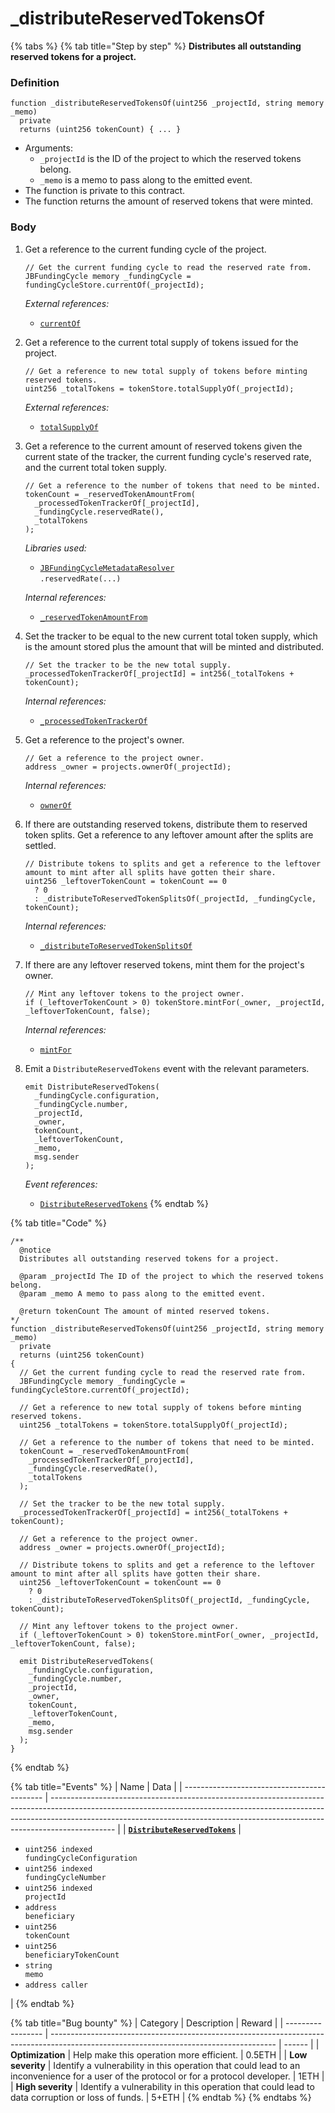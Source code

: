 # _distributeReservedTokensOf

{% tabs %}
{% tab title="Step by step" %}
**Distributes all outstanding reserved tokens for a project.**

### Definition

```solidity
function _distributeReservedTokensOf(uint256 _projectId, string memory _memo)
  private
  returns (uint256 tokenCount) { ... }
```

* Arguments:
  * `_projectId` is the ID of the project to which the reserved tokens belong.
  * `_memo` is a memo to pass along to the emitted event.
* The function is private to this contract.
* The function returns the amount of reserved tokens that were minted.

### Body

1.  Get a reference to the current funding cycle of the project.

    ```solidity
    // Get the current funding cycle to read the reserved rate from.
    JBFundingCycle memory _fundingCycle = fundingCycleStore.currentOf(_projectId);
    ```

    _External references:_

    * [`currentOf`](../../../jbfundingcyclestore/read/currentof.md)
2.  Get a reference to the current total supply of tokens issued for the project.

    ```solidity
    // Get a reference to new total supply of tokens before minting reserved tokens.
    uint256 _totalTokens = tokenStore.totalSupplyOf(_projectId);
    ```

    _External references:_

    * [`totalSupplyOf`](../../../jbtokenstore/read/totalsupplyof.md)
3.  Get a reference to the current amount of reserved tokens given the current state of the tracker, the current funding cycle's reserved rate, and the current total token supply.

    ```solidity
    // Get a reference to the number of tokens that need to be minted.
    tokenCount = _reservedTokenAmountFrom(
      _processedTokenTrackerOf[_projectId],
      _fundingCycle.reservedRate(),
      _totalTokens
    );
    ```

    _Libraries used:_

    * [`JBFundingCycleMetadataResolver`](../../../../libraries/jbfundingcyclemetadataresolver.md)\
      `.reservedRate(...)`

    _Internal references:_

    * [`_reservedTokenAmountFrom`](../read/_reservedtokenamountfrom.md)
4.  Set the tracker to be equal to the new current total token supply, which is the amount stored plus the amount that will be minted and distributed.

    ```solidity
    // Set the tracker to be the new total supply.
    _processedTokenTrackerOf[_projectId] = int256(_totalTokens + tokenCount);
    ```

    _Internal references:_

    * [`_processedTokenTrackerOf`](../properties/_processedtokentrackerof.md)
5.  Get a reference to the project's owner.

    ```solidity
    // Get a reference to the project owner.
    address _owner = projects.ownerOf(_projectId);
    ```

    _Internal references:_

    * [`ownerOf`](https://docs.openzeppelin.com/contracts/2.x/api/token/erc721#IERC721-ownerOf-uint256-)
6.  If there are outstanding reserved tokens, distribute them to reserved token splits. Get a reference to any leftover amount after the splits are settled.

    ```solidity
    // Distribute tokens to splits and get a reference to the leftover amount to mint after all splits have gotten their share.
    uint256 _leftoverTokenCount = tokenCount == 0
      ? 0
      : _distributeToReservedTokenSplitsOf(_projectId, _fundingCycle, tokenCount);
    ```

    _Internal references:_

    * [`_distributeToReservedTokenSplitsOf`](_distributetoreservedtokensplitsof.md)
7.  If there are any leftover reserved tokens, mint them for the project's owner.

    ```solidity
    // Mint any leftover tokens to the project owner.
    if (_leftoverTokenCount > 0) tokenStore.mintFor(_owner, _projectId, _leftoverTokenCount, false);
    ```

    _Internal references:_

    * [`mintFor`](../../../jbtokenstore/write/mintfor.md)
8.  Emit a `DistributeReservedTokens` event with the relevant parameters.

    ```solidity
    emit DistributeReservedTokens(
      _fundingCycle.configuration,
      _fundingCycle.number,
      _projectId,
      _owner,
      tokenCount,
      _leftoverTokenCount,
      _memo,
      msg.sender
    );
    ```

    _Event references:_

    * [`DistributeReservedTokens`](../events/distributereservedtokens.md)
{% endtab %}

{% tab title="Code" %}
```solidity
/**
  @notice
  Distributes all outstanding reserved tokens for a project.

  @param _projectId The ID of the project to which the reserved tokens belong.
  @param _memo A memo to pass along to the emitted event.

  @return tokenCount The amount of minted reserved tokens.
*/
function _distributeReservedTokensOf(uint256 _projectId, string memory _memo)
  private
  returns (uint256 tokenCount)
{
  // Get the current funding cycle to read the reserved rate from.
  JBFundingCycle memory _fundingCycle = fundingCycleStore.currentOf(_projectId);

  // Get a reference to new total supply of tokens before minting reserved tokens.
  uint256 _totalTokens = tokenStore.totalSupplyOf(_projectId);

  // Get a reference to the number of tokens that need to be minted.
  tokenCount = _reservedTokenAmountFrom(
    _processedTokenTrackerOf[_projectId],
    _fundingCycle.reservedRate(),
    _totalTokens
  );

  // Set the tracker to be the new total supply.
  _processedTokenTrackerOf[_projectId] = int256(_totalTokens + tokenCount);

  // Get a reference to the project owner.
  address _owner = projects.ownerOf(_projectId);

  // Distribute tokens to splits and get a reference to the leftover amount to mint after all splits have gotten their share.
  uint256 _leftoverTokenCount = tokenCount == 0
    ? 0
    : _distributeToReservedTokenSplitsOf(_projectId, _fundingCycle, tokenCount);

  // Mint any leftover tokens to the project owner.
  if (_leftoverTokenCount > 0) tokenStore.mintFor(_owner, _projectId, _leftoverTokenCount, false);

  emit DistributeReservedTokens(
    _fundingCycle.configuration,
    _fundingCycle.number,
    _projectId,
    _owner,
    tokenCount,
    _leftoverTokenCount,
    _memo,
    msg.sender
  );
}
```
{% endtab %}

{% tab title="Events" %}
| Name                                        | Data                                                                                                                                                                                                                                                       |
| ------------------------------------------- | ---------------------------------------------------------------------------------------------------------------------------------------------------------------------------------------------------------------------------------------------------------- |
| [**`DistributeReservedTokens`**](../events/distributereservedtokens.md)             | <ul><li><code>uint256 indexed fundingCycleConfiguration</code></li><li><code>uint256 indexed fundingCycleNumber</code></li><li><code>uint256 indexed projectId</code></li><li><code>address beneficiary</code></li><li><code>uint256 tokenCount</code></li><li><code>uint256 beneficiaryTokenCount</code></li><li><code>string memo</code></li><li><code>address caller</code></li></ul> |
{% endtab %}

{% tab title="Bug bounty" %}
| Category          | Description                                                                                                                            | Reward |
| ----------------- | -------------------------------------------------------------------------------------------------------------------------------------- | ------ |
| **Optimization**  | Help make this operation more efficient.                                                                                               | 0.5ETH |
| **Low severity**  | Identify a vulnerability in this operation that could lead to an inconvenience for a user of the protocol or for a protocol developer. | 1ETH   |
| **High severity** | Identify a vulnerability in this operation that could lead to data corruption or loss of funds.                                        | 5+ETH  |
{% endtab %}
{% endtabs %}
